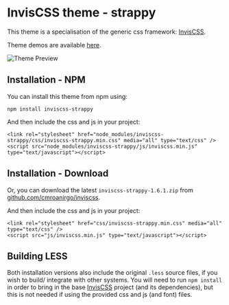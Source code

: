 # InvisCSS theme - strappy

This theme is a specialisation of the generic css framework: [InvisCSS](https://github.com/cmroanirgo/inviscss).

Theme demos are available [here](https://cmroanirgo.github.io/inviscss/demo/themes.html).

![Theme Preview](https://cmroanirgo.github.io/inviscss/demo/images/strappy-preview.png)


## Installation - NPM

You can install this theme from npm using:

```
npm install inviscss-strappy
```

And then include the css and js in your project:

```
<link rel="stylesheet" href="node_modules/inviscss-strappy/css/inviscss-strappy.min.css" media="all" type="text/css" />
<script src="node_modules/inviscss-strappy/js/inviscss.min.js" type="text/javascript"></script>
```

## Installation - Download

<p>Or, you can download the latest <code>inviscss-strappy-1.6.1.zip</code> from <a href="https://github.com/cmroanirgo/inviscss/releases/latest"><i class="fa fa-github"></i> github.com/cmroanirgo/inviscss</a>.</p>

And then include the css and js in your project:

```
<link rel="stylesheet" href="css/inviscss-strappy.min.css" media="all" type="text/css" />
<script src="js/inviscss.min.js" type="text/javascript"></script>
```

## Building LESS

Both installation versions also include the original <code>.less</code> source files, if you wish to build/ integrate with other systems. You will need to run `npm install` in order to bring in the base [InvisCSS](https://www.npmjs.com/package/inviscss) project (and its dependencies), but this is not needed if using the provided css and js (and font) files.

